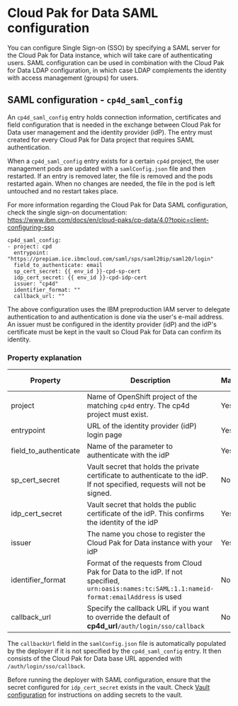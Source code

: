 # Cloud Pak for Data SAML configuration

You can configure Single Sign-on (SSO) by specifying a SAML server for the Cloud Pak for Data instance, which will take care of authenticating users. SAML configuration can be used in combination with the Cloud Pak for Data LDAP configuration, in which case LDAP complements the identity with access management (groups) for users.

## SAML configuration - `cp4d_saml_config`
An `cp4d_saml_config` entry holds connection information, certificates and field configuration that is needed in the exchange between Cloud Pak for Data user management and the identity provider (idP). The entry must created for every Cloud Pak for Data project that requires SAML authentication.

When a `cp4d_saml_config` entry exists for a certain `cp4d` project, the user management pods are updated with a `samlConfig.json` file and then restarted. If an entry is removed later, the file is removed and the pods restarted again. When no changes are needed, the file in the pod is left untouched and no restart takes place.

For more information regarding the Cloud Pak for Data SAML configuration, check the single sign-on documentation: https://www.ibm.com/docs/en/cloud-paks/cp-data/4.0?topic=client-configuring-sso

```
cp4d_saml_config:
- project: cpd
  entrypoint: "https://prepiam.ice.ibmcloud.com/saml/sps/saml20ip/saml20/login"
  field_to_authenticate: email
  sp_cert_secret: {{ env_id }}-cpd-sp-cert
  idp_cert_secret: {{ env_id }}-cpd-idp-cert
  issuer: "cp4d"
  identifier_format: ""
  callback_url: ""
```

The above configuration uses the IBM preproduction IAM server to delegate authentication to and authentication is done via the user's e-mail address. An issuer must be configured in the identity provider (idP) and the idP's certificate must be kept in the vault so Cloud Pak for Data can confirm its identity.

### Property explanation
| Property | Description                                                          | Mandatory | Allowed values |
| -------- | -------------------------------------------------------------------- | --------- | -------------- |
| project  | Name of OpenShift project of the matching `cp4d` entry. The cp4d project must exist. | Yes       |  |
| entrypoint | URL of the identity provider (idP) login page                      | Yes       |  |
| field_to_authenticate | Name of the parameter to authenticate with the idP      | Yes       |  |
| sp_cert_secret | Vault secret that holds the private certificate to authenticate to the idP. If not specified, requests will not be signed.  | No       |  |
| idp_cert_secret | Vault secret that holds the public certificate of the idP. This confirms the identity of the idP  | Yes   |  |
| issuer | The name you chose to register the Cloud Pak for Data instance with your idP  | Yes   |  |
| identifier_format | Format of the requests from Cloud Pak for Data to the idP. If not specified, `urn:oasis:names:tc:SAML:1.1:nameid-format:emailAddress` is used  | No   |  |
| callback_url | Specify the callback URL if you want to override the default of **cp4d_url**`/auth/login/sso/callback` | No | |

The `callbackUrl` field in the `samlConfig.json` file is automatically populated by the deployer if it is not specified by the `cp4d_saml_config` entry. It then consists of the Cloud Pak for Data base URL appended with `/auth/login/sso/callback`.

Before running the deployer with SAML configuration, ensure that the secret configured for `idp_cert_secret` exists in the vault. Check [Vault configuration](./vault) for instructions on adding secrets to the vault.